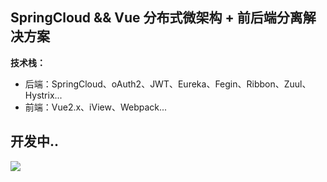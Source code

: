 ## SpringCloud && Vue 分布式微架构 + 前后端分离解决方案

**技术栈：**
- 后端：SpringCloud、oAuth2、JWT、Eureka、Fegin、Ribbon、Zuul、Hystrix...
- 前端：Vue2.x、iView、Webpack...

## 开发中..

![](http://ww1.sinaimg.cn/large/005yUwzsly1foupqs12l8g31260nzkjq.gif)
